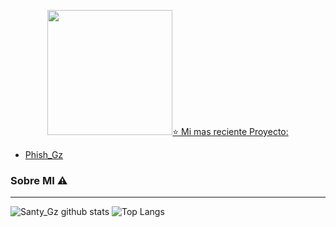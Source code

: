 <p align='center'><a href="https://instagram.com/santy_gz_404"><img height="200" src="https://
- Javascript

:star: Mi mas reciente Proyecto:
- [Phish_Gz](https://github.com/Santy-Gz/Phish-Gz)

### Sobre MI ⚠️
___

![Santy_Gz github stats](https://github-readme-stats.vercel.app/api?username=Santy-Gz&layout=compact&theme=tokyonight)
![Top Langs](https://github-readme-stats.vercel.app/api/top-langs/?username=Santy-Gz&count_private=true&show_icons=true&theme=tokyonight)
